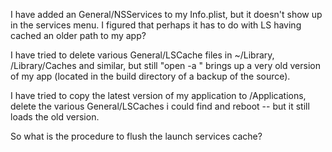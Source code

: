 I have added an General/NSServices to my Info.plist, but it doesn't show up in the services menu. I figured that perhaps it has to do with LS having cached an older path to my app?

I have tried to delete various General/LSCache files in ~/Library, /Library/Caches and similar, but still "open -a <myapp>" brings up a very old version of my app (located in the build directory of a backup of the source).

I have tried to copy the latest version of my application to /Applications, delete the various General/LSCaches i could find and reboot -- but it still loads the old version.

So what is the procedure to flush the launch services cache?